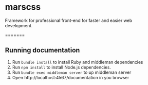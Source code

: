# marscss

Framework for professional front-end for faster and easier web development.

=======

## Running documentation

1. Run `bundle install` to install Ruby and middleman dependencies
2. Run `npm install` to install Node.js dependencies.
3. Run `bundle exec middleman server` to up middleman server
4. Open http://localhost:4567/documentation in you browser
